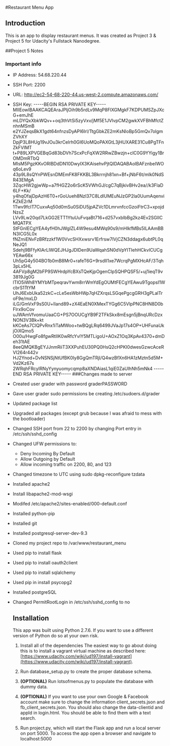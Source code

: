 #Restaurant Menu App

## Introduction
This is an app to display restaurant menus. It was created as Project 3 & Project 5 for Udacity's Fullstack Nanodegree.

##Project 5 Notes
### Important info
- IP Address: 54.68.220.44
- SSH Port: 2200
- URL: http://ec2-54-68-220-44.us-west-2.compute.amazonaws.com/
- SSH Key: -----BEGIN RSA PRIVATE KEY-----
MIIEowIBAAKCAQEAraJPljOih9b5rdLv9MqP8FlXGMgkF7KDPUMSZpJXcG+emJhE
mLDYQxXbkWQv++oq3thVtSi5zyVxv/jMf5E1JVlvpCM2gwkXVFBhMfctZnhnMSmB
e2YJZeqsBkX1gdt64nfnzsDyAPI6Irl/TtgGbkZE2mKsNIoBp5GmQv7olgmZVhXY
DpjP3L8HUg19vJOu3krCelrh0GI6UoMQoPAXGtL3jHUXARE31Cu8PgTFnZkFVIMT
t+P89LXPVGEBqGd83bDVh7ScxPcFqXW2RRwZBwzjn+clC0G9YYigy1BrOMDmRTbQ
MIsM5PgzKKvORlBDdDN10DwyIX3KAisehvPjtQIDAQABAoIBAFznbeIWOq6oLev9
43p9L8sQYnPWEsnDMEmFK8FKKBL3Bkrrnjh81xn+Bf+jNbF6t/mIk0NdSR43EMgA
3ZqcHW2gjwWp+a7fHGZ2o6rScK5VWhGJ/cgC7qBjkivBHv2ea//k3FlaD6LF+Kk/
y4hqOfajDpAzH6T0+rGoUueh8Nzl37C8LdlUMEuNJzGP2la0UumAqenviKZkE2rM
1Twv9fcIT7CuxvAq50d0mSu0SiDU5jpAZVc1DLmrvnfccGzoiFtrC3+xpojdNzsZ
LVv9Lw20qd7LkGG2ETT1YtuUuFvqaBt716+d257vxblbBg2kz4Ev2SGlICMQATPX
StFGnIECgYEA4yfH0hJWgIZL4W9esu4MWq90s9/mHIkfMBs5ILAAmBBN3lCG5L0x
fNZmiENvFzBRfzzkf1W0VvcSHXxwsrv1Erfrsw7lVjCZN3ddagx6ubtPL0qNeJQ1
Sdehj9BFfyKIArLlWQEJHJgJDlDen9UaWqahSN0dVpYITIehHCkvlCUCgYEAw66x
Uh5pG4y504BO1b0mB8Mr0+rafeT6G+9rsdIl1xe7WcrqPgMXHcAF/3Tqh3pLx5HL
4AFVp8gM2bFP9SWHrdpYcBXsTQeKjpOgenCIpSQHPQSF5/+uj1ieqT9v3819Jg0G
lTlO5iWh8YMYbMTpeqravYwm8rrWmYdEgOUMtFECgYEAwu9TgopsI1WcbrS1TtYM
UhJ6ExbUka52zkC+cLe5esWbHWp7qHZXrqsLSGqePgcgGRH3gPLalTroF9e/mxLD
iLG/GmVxF9sS0U+lIand89+zX4EaEN0XMexTYGg6C5VlpPNC8HN8D0bFlrx9oCov
uJWAmVfvomuUaaCG+PS7OOUCgYB9F2TFkSkx8mEsgn5jBnqURcDzxNON3V3Bk+kt
kKCeAs7ClQPvRnx1iTaMWoo+twBQgLRq6499JVaJp17s4OP+UHFunaUkjOiXQmo5
O00u/HwgFo8fgwRtIIK0wRfcYvlY5MTLigoU+AOxZ1Oq3KpAv4370+dmDeh31tAE
8eeQMQKBgEYJJnmRiiT3XXPuhEU30PQ0HsQ2cHPKI0dwesGzwcAceRVI264r442v
HJ2Ynod+DvNSNSjNtUfBK0Iy8GgQmTRjl/Q4wzBfXn6HA1zMztn5d5M+Vd2Kz67s
2WRqhFRcyIRNyYynyuomycqmp8aXNDAiasL1qiE0ZaUlhNh5mNk4
-----END RSA PRIVATE KEY-----
###Changes made to server
- Created user grader with password graderPASSWORD
- Gave user grader sudo permissions be creating /etc/sudoers.d/grader
- Updated package list
- Upgraded all packages (except grub because I was afraid to mess with the bootloader)
- Changed SSH port from 22 to 2200 by changing Port entry in /etc/ssh/sshd_config
- Changed UFW permissions to:
  - Deny Incoming By Default
  - Allow Outgoing by Default
  - Allow incoming traffic on 2200, 80, and 123
- Changed timezone to UTC using sudo dpkg-reconfigure tzdata
- Installed apache2
- Install libapache2-mod-wsgi
- Modifed /etc/apache2/sites-enabled/000-default.conf
- Installed python-pip
- Installed git
- Installed postgresql-server-dev-9.3
- Cloned my project repo to /var/www/restaurant_menu
- Used pip to install flask
- Used pip to install oauth2client
- Used pip to install sqlalchemy
- Used pip in install psycopg2
- Installed postgreSQL
- Changed PermitRootLogin in /etc/ssh/sshd_config to no

  ## Installation
  This app was built using Python 2.7.6. If you want to use a different version of Python do so at your own risk.

  1. Install all of the dependencies The easiest way to go about doing this is to install a vagrant virtual machine as described here: [https://www.udacity.com/wiki/ud197/install-vagrant](https://www.udacity.com/wiki/ud197/install-vagrant).

  2. Run database_setup.py to create the proper database schema.

  3. **(OPTIONAL)** Run lotsofmenus.py to populate the database with dummy data.

  4. **(OPTIONAL)** If you want to use your own Google & Facebook account make sure to change the information client_secrets.json and fb_client_secrets.json. You should also change the data-clientid and appId in login.html. You should be able to find them with a text search.

  5. Run project.py, which will start the Flask app and run a local server on port 5000. To access the app open a browser and navigate to localhost:5000
